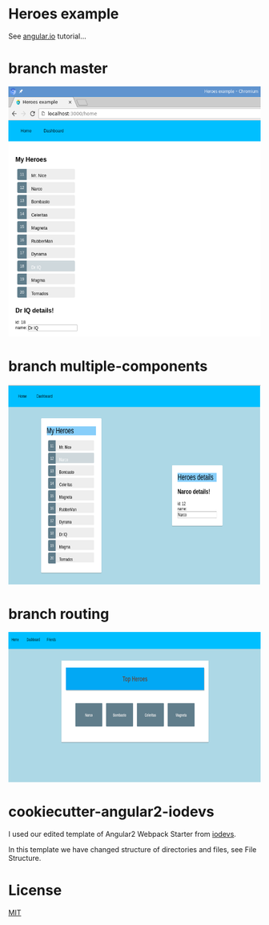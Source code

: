# Heroes example
See [angular.io](https://angular.io) tutorial...

# branch master
<p align="center">
<img src="https://github.com/ondrej-tucek/angular2-heroes-example/blob/master/src/assets/img/app-screen.png?raw=true" height="500">
</p>

# branch multiple-components
<p align="center">
<img src="https://github.com/ondrej-tucek/angular2-heroes-example/blob/master/src/assets/img/app-screen_multiple-components.png?raw=true" height="400">
</p>

# branch routing
<p align="center">
<img src="https://github.com/ondrej-tucek/angular2-heroes-example/blob/master/src/assets/img/app-screen_routing-bc.png?raw=true" height="300">
</p>

# cookiecutter-angular2-iodevs
I used our edited template of Angular2 Webpack Starter from [iodevs](https://github.com/iodevs/cookiecutter-angular2-iodevs).

In this template we have changed structure of directories and files, see File Structure.



# License
 [MIT](/LICENSE)
